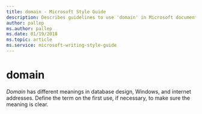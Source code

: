 ```yaml
---
title: domain - Microsoft Style Guide
description: Describes guidelines to use 'domain' in Microsoft documents and provides alternate examples.
author: pallep
ms.author: pallep
ms.date: 01/19/2018
ms.topic: article
ms.service: microsoft-writing-style-guide
---
```


# domain

*Domain*
has different meanings in database design, Windows, and
internet addresses. Define the term on the first use, if necessary, to
make sure the meaning is clear. 

